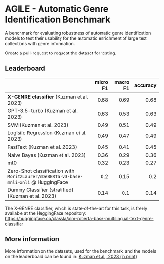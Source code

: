 # AGILE - Automatic Genre Identification Benchmark

A benchmark for evaluating robustness of automatic genre identification models to test their usability for the automatic enrichment of large text collections with genre information.

Create a pull-request to request the dataset for testing.

## Leaderboard

|                             |   micro F1 |   macro F1 |   accuracy |
|:----------------------------|-----------:|-----------:|-----------:|
| **X-GENRE classifier**  (Kuzman et al. 2023)                   |       0.68 |       0.69 |       0.68 |
| GPT-3.5-turbo (Kuzman et al. 2023)    |       0.63 |       0.53 |       0.63 |
| SVM  (Kuzman et al. 2023)                       |       0.49 |       0.51 |       0.49 |
| Logistic Regression (Kuzman et al. 2023)        |       0.49 |       0.47 |       0.49 |
| FastText (Kuzman et al. 2023)                   |       0.45 |       0.41 |       0.45 |
| Naive Bayes  (Kuzman et al. 2023)             |       0.36 |       0.29 |       0.36 |
| mt0                        |       0.32 |       0.23 |       0.27 |
| Zero-Shot classification with `MoritzLaurer/mDeBERTa-v3-base-mnli-xnli` @ HuggingFace                 |       0.2  |       0.15 |       0.2  |
| Dummy Classifier (stratified) (Kuzman et al. 2023)|       0.14 |       0.1  |       0.14 |

The X-GENRE classifier, which is state-of-the-art for this task, is freely available at the HuggingFace repository: https://huggingface.co/classla/xlm-roberta-base-multilingual-text-genre-classifier

## More information

More information on the datasets, used for the benchmark, and the models on the leaderboard can be found in:
[Kuzman et al., 2023 (in print)]()